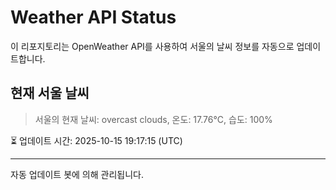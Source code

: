 
# Weather API Status

이 리포지토리는 OpenWeather API를 사용하여 서울의 날씨 정보를 자동으로 업데이트합니다.

## 현재 서울 날씨
> 서울의 현재 날씨: overcast clouds, 온도: 17.76°C, 습도: 100%

⏳ 업데이트 시간: 2025-10-15 19:17:15 (UTC)

---
자동 업데이트 봇에 의해 관리됩니다.
